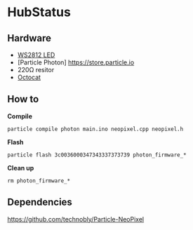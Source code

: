 # HubStatus

## Hardware

* [WS2812 LED](https://tinkersphere.com/addressable-rgb-products/732-addressable-rgb-led-sequin-5v-ws2812-neopixel-compatible.html)
* [Particle Photon] https://store.particle.io
* 220Ω resitor 
* [Octocat](https://github.myshopify.com/products/octocat-figurine)

## How to

**Compile**
```
particle compile photon main.ino neopixel.cpp neopixel.h
```

**Flash**
```
particle flash 3c0036000347343337373739 photon_firmware_*
```

**Clean up**
```
rm photon_firmware_*
```

## Dependencies

https://github.com/technobly/Particle-NeoPixel
